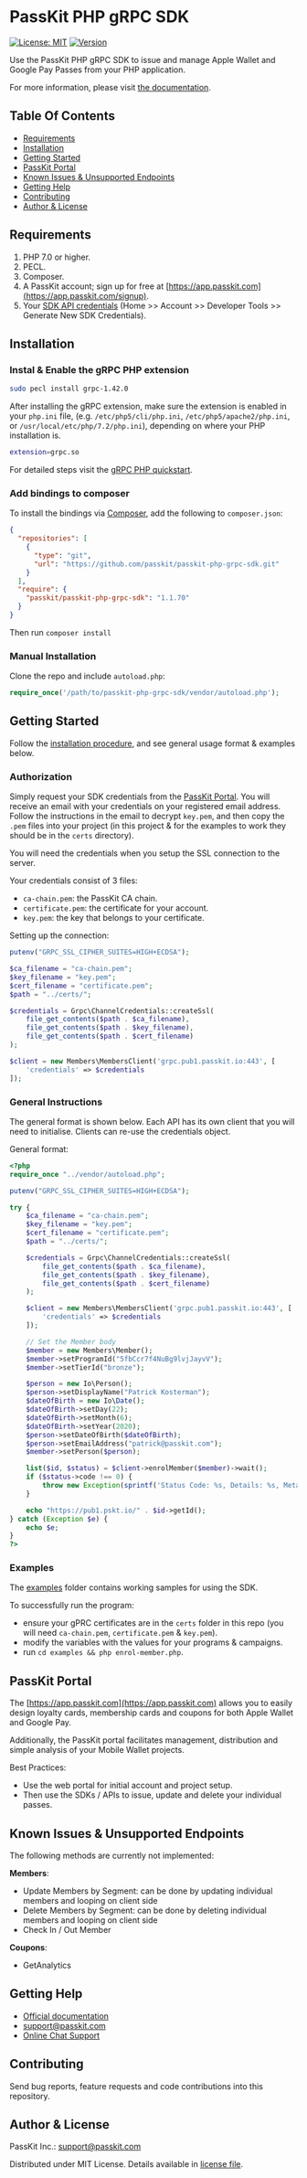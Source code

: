 # PassKit PHP gRPC SDK

[![License: MIT](https://img.shields.io/badge/License-MIT-yellow.svg)](https://opensource.org/licenses/MIT)
[![Version](http://poser.pugx.org/passkit/passkit-php-grpc-sdk/version)](https://packagist.org/packages/passkit/passkit-php-grpc-sdk)

Use the PassKit PHP gRPC SDK to issue and manage Apple Wallet and Google Pay Passes from your PHP application.

For more information, please visit [the documentation](https://docs.passkit.io).

## Table Of Contents
- [Requirements](#requirements)
- [Installation](#installation)
- [Getting Started](#getting-started)
- [PassKit Portal](#passkit-portal)
- [Known Issues & Unsupported Endpoints](#known-issues--unsupported-endpoints)
- [Getting Help](#getting-help)
- [Contributing](#contributing)
- [Author & License](#author--license)

## Requirements
1. PHP 7.0 or higher.
2. PECL.
3. Composer.
4. A PassKit account; sign up for free at [https://app.passkit.com](https://app.passkit.com/signup).
5. Your [SDK API credentials](https://app.passkit.com/app/account/developer-tools) (Home >> Account >> Developer Tools >> Generate New SDK Credentials).

## Installation

### Instal & Enable the gRPC PHP extension
```bash
sudo pecl install grpc-1.42.0
```

After installing the gRPC extension, make sure the extension is enabled in your `php.ini` file, (e.g. `/etc/php5/cli/php.ini`, `/etc/php5/apache2/php.ini`, or `/usr/local/etc/php/7.2/php.ini`), depending on where your PHP installation is.
```bash
extension=grpc.so
```

For detailed steps visit the [gRPC PHP quickstart](https://grpc.io/docs/languages/php/quickstart/).

### Add bindings to composer
To install the bindings via [Composer](http://getcomposer.org/), add the following to `composer.json`:

```json
{
  "repositories": [
    {
      "type": "git",
      "url": "https://github.com/passkit/passkit-php-grpc-sdk.git"
    }
  ],
  "require": {
    "passkit/passkit-php-grpc-sdk": "1.1.70"
  }
}
```

Then run `composer install`

### Manual Installation
Clone the repo and include `autoload.php`:

```php
require_once('/path/to/passkit-php-grpc-sdk/vendor/autoload.php');
```

## Getting Started
Follow the [installation procedure](#installation), and see general usage format & examples below.

### Authorization
Simply request your SDK credentials from the [PassKit Portal](https://app.passkit.com/app/account/developer-tools). You will receive an email with your credentials on your registered email address.
Follow the instructions in the email to decrypt `key.pem`, and then copy the `.pem` files into your project (in this project & for the examples to work they should be in the `certs` directory).
 
You will need the credentials when you setup the SSL connection to the server.

Your credentials consist of 3 files:
- `ca-chain.pem`: the PassKit CA chain.
- `certificate.pem`: the certificate for your account.
- `key.pem`: the key that belongs to your certificate.

Setting up the connection:
```php
putenv("GRPC_SSL_CIPHER_SUITES=HIGH+ECDSA");

$ca_filename = "ca-chain.pem";
$key_filename = "key.pem";
$cert_filename = "certificate.pem";
$path = "../certs/";

$credentials = Grpc\ChannelCredentials::createSsl(
    file_get_contents($path . $ca_filename),
    file_get_contents($path . $key_filename),
    file_get_contents($path . $cert_filename)
);

$client = new Members\MembersClient('grpc.pub1.passkit.io:443', [
    'credentials' => $credentials
]);
```

### General Instructions
The general format is shown below. Each API has its own client that you will need to initialise. Clients can re-use the credentials object.

General format:

```php
<?php
require_once "../vendor/autoload.php";

putenv("GRPC_SSL_CIPHER_SUITES=HIGH+ECDSA");

try {
    $ca_filename = "ca-chain.pem";
    $key_filename = "key.pem";
    $cert_filename = "certificate.pem";
    $path = "../certs/";

    $credentials = Grpc\ChannelCredentials::createSsl(
        file_get_contents($path . $ca_filename),
        file_get_contents($path . $key_filename),
        file_get_contents($path . $cert_filename)
    );

    $client = new Members\MembersClient('grpc.pub1.passkit.io:443', [
        'credentials' => $credentials
    ]);

    // Set the Member body
    $member = new Members\Member();
    $member->setProgramId("5fbCcr7f4NuBg9lvjJayvV");
    $member->setTierId("bronze");

    $person = new Io\Person();
    $person->setDisplayName("Patrick Kosterman");
    $dateOfBirth = new Io\Date();
    $dateOfBirth->setDay(22);
    $dateOfBirth->setMonth(6);
    $dateOfBirth->setYear(2020);
    $person->setDateOfBirth($dateOfBirth);
    $person->setEmailAddress("patrick@passkit.com");
    $member->setPerson($person);

    list($id, $status) = $client->enrolMember($member)->wait();
    if ($status->code !== 0) {
        throw new Exception(sprintf('Status Code: %s, Details: %s, Meta: %s', $status->code, $status->details, var_dump($status->metadata)));
    }

    echo "https://pub1.pskt.io/" . $id->getId();
} catch (Exception $e) {
    echo $e;
}
?>
```

### Examples
The [examples](/examples) folder contains working samples for using the SDK. 

To successfully run the program:
- ensure your gPRC certificates are in the `certs` folder in this repo (you will need `ca-chain.pem`, `certificate.pem` & `key.pem`).
- modify the variables with the values for your programs & campaigns.
- run `cd examples && php enrol-member.php`.

## PassKit Portal
The [https://app.passkit.com](https://app.passkit.com) allows you to easily design loyalty cards, membership cards and coupons for both Apple Wallet and Google Pay. 

Additionally, the PassKit portal facilitates management, distribution and simple analysis of your Mobile Wallet projects.

Best Practices:
- Use the web portal for initial account and project setup.
- Then use the SDKs / APIs to issue, update and delete your individual passes.

## Known Issues & Unsupported Endpoints
The following methods are currently not implemented:

__Members__:
- Update Members by Segment: can be done by updating individual members and looping on client side
- Delete Members by Segment: can be done by deleting individual members and looping on client side
- Check In / Out Member

__Coupons__:
- GetAnalytics

## Getting Help
- [Official documentation](https://docs.passkit.io/)
- [support@passkit.com](mailto:support@passkit.com)
- [Online Chat Support](https://app.passkit.com/)

## Contributing
Send bug reports, feature requests and code contributions into this repository.

## Author & License
PassKit Inc.: [support@passkit.com](mailto:support@passkit.com)

Distributed under MIT License. Details available in [license file](LICENSE).

